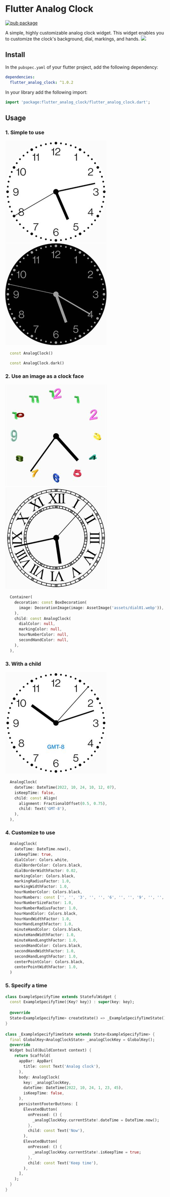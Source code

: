 # Flutter Analog Clock

[![pub package](https://img.shields.io/pub/v/flutter_analog_clock.svg)](https://pub.dev/packages/flutter_analog_clock)

A simple, highly customizable analog clock widget.
This widget enables you to customize the clock's background, dial, markings, and hands.
![](screenshots/flutter_analog_clock.git)

## Install

In the `pubspec.yaml` of your flutter project, add the following dependency:
```yaml
dependencies:
  flutter_analog_clock: ^1.0.2
```
In your library add the following import:
```dart
import 'package:flutter_analog_clock/flutter_analog_clock.dart';
```

## Usage

### 1. Simple to use
![](screenshots/screenshots01.jpg)![](screenshots/screenshots02.jpg)
```dart
  const AnalogClock()
```
```dart
  const AnalogClock.dark()
```

### 2. Use an image as a clock face
![](screenshots/screenshots03.jpg)![](screenshots/screenshots04.jpg)
```dart
  Container(
    decoration: const BoxDecoration(
      image: DecorationImage(image: AssetImage('assets/dial01.webp')),
    ),
    child: const AnalogClock(
      dialColor: null,
      markingColor: null,
      hourNumberColor: null,
      secondHandColor: null,
    ),
  ),
```

### 3. With a child
![](screenshots/screenshots05.jpg)
```dart
  AnalogClock(
    dateTime: DateTime(2022, 10, 24, 10, 12, 07),
    isKeepTime: false,
    child: const Align(
      alignment: FractionalOffset(0.5, 0.75),
      child: Text('GMT-8'),
    ),
  ),
```

### 4. Customize to use
```dart
  AnalogClock(
    dateTime: DateTime.now(),
    isKeepTime: true,
    dialColor: Colors.white,
    dialBorderColor: Colors.black,
    dialBorderWidthFactor: 0.02,
    markingColor: Colors.black,
    markingRadiusFactor: 1.0,
    markingWidthFactor: 1.0,
    hourNumberColor: Colors.black,
    hourNumbers: const ['', '', '3', '', '', '6', '', '', '9', '', '', '12'],
    hourNumberSizeFactor: 1.0,
    hourNumberRadiusFactor: 1.0,
    hourHandColor: Colors.black,
    hourHandWidthFactor: 1.0,
    hourHandLengthFactor: 1.0,
    minuteHandColor: Colors.black,
    minuteHandWidthFactor: 1.0,
    minuteHandLengthFactor: 1.0,
    secondHandColor: Colors.black,
    secondHandWidthFactor: 1.0,
    secondHandLengthFactor: 1.0,
    centerPointColor: Colors.black,
    centerPointWidthFactor: 1.0,
  )
```

### 5. Specify a time
```dart
class ExampleSpecifyTime extends StatefulWidget {
  const ExampleSpecifyTime({Key? key}) : super(key: key);

  @override
  State<ExampleSpecifyTime> createState() => _ExampleSpecifyTimeState();
}

class _ExampleSpecifyTimeState extends State<ExampleSpecifyTime> {
  final GlobalKey<AnalogClockState> _analogClockKey = GlobalKey();
  @override
  Widget build(BuildContext context) {
    return Scaffold(
      appBar: AppBar(
        title: const Text('Analog clock'),
      ),
      body: AnalogClock(
        key: _analogClockKey,
        dateTime: DateTime(2022, 10, 24, 1, 23, 45),
        isKeepTime: false,
      ),
      persistentFooterButtons: [
        ElevatedButton(
          onPressed: () {
            _analogClockKey.currentState!.dateTime = DateTime.now();
          },
          child: const Text('Now'),
        ),
        ElevatedButton(
          onPressed: () {
            _analogClockKey.currentState!.isKeepTime = true;
          },
          child: const Text('Keep time'),
        ),
      ],
    );
  }
}
```
